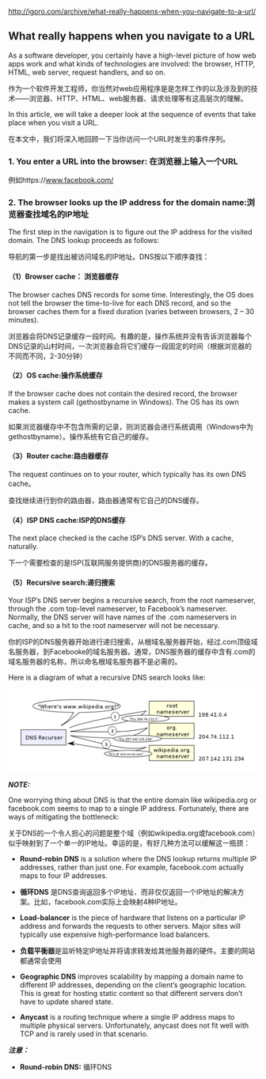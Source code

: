 <http://igoro.com/archive/what-really-happens-when-you-navigate-to-a-url/>

## What really happens when you navigate to a URL

As a software developer, you certainly have a high-level picture of how web apps work and what kinds of technologies are involved: the browser, HTTP, HTML, web server, request handlers, and so on.

作为一个软件开发工程师，你当然对web应用程序是是怎样工作的以及涉及到的技术——浏览器、HTTP、HTML、web服务器、请求处理等有这高层次的理解。

In this article, we will take a deeper look at the sequence of events that take place when you visit a URL.

在本文中，我们将深入地回顾一下当你访问一个URL时发生的事件序列。


### 1. You enter a URL into the browser: 在浏览器上输入一个URL
例如https://www.facebook.com/

### 2. The browser looks up the IP address for the domain name:浏览器查找域名的IP地址

The first step in the navigation is to figure out the IP address for the visited domain. The DNS lookup proceeds as follows:

导航的第一步是找出被访问域名的IP地址。DNS按以下顺序查找：

#### （1）Browser cache： 浏览器缓存
 The browser caches DNS records for some time. Interestingly, the OS does not tell the browser the time-to-live for each DNS record, and so the browser caches them for a fixed duration (varies between browsers, 2 – 30 minutes).

 浏览器会将DNS记录缓存一段时间。有趣的是，操作系统并没有告诉浏览器每个DNS记录的山村时间，一次浏览器会将它们缓存一段固定的时间（根据浏览器的不同而不同，2-30分钟）

 #### （2）OS cache:操作系统缓存
 If the browser cache does not contain the desired record, the browser makes a system call (gethostbyname in Windows). The OS has its own cache.

 如果浏览器缓存中不包含所需的记录，则浏览器会进行系统调用（Windows中为gethostbyname）。操作系统有它自己的缓存。

 #### （3）Router cache:路由器缓存
 The request continues on to your router, which typically has its own DNS cache。

 查找继续进行到你的路由器，路由器通常有它自己的DNS缓存。

 #### （4）ISP DNS cache:ISP的DNS缓存

 The next place checked is the cache ISP’s DNS server. With a cache, naturally.

 下一个需要检查的是ISP(互联网服务提供商)的DNS服务器的缓存。

 #### （5）Recursive search:递归搜索
 Your ISP’s DNS server begins a recursive search, from the root nameserver, through the .com top-level nameserver, to Facebook’s nameserver. Normally, the DNS server will have names of the .com nameservers in cache, and so a hit to the root nameserver will not be necessary.

你的ISP的DNS服务器开始进行递归搜索，从根域名服务器开始，经过.com顶级域名服务器，到Facebooke的域名服务器。通常，DNS服务器的缓存中含有.com的域名服务器的名称，所以命名根域名服务器不是必需的。

Here is a diagram of what a recursive DNS search looks like:

<img src="img/DNS_recursion.png">


***NOTE:***

One worrying thing about DNS is that the entire domain like wikipedia.org or facebook.com seems to map to a single IP address. Fortunately, there are ways of mitigating the bottleneck:

关于DNS的一个令人担心的问题是整个域（例如wikipedia.org或facebook.com）似乎映射到了一个单一的IP地址。幸运的是，有好几种方法可以缓解这一瓶颈：

- **Round-robin DNS** is a solution where the DNS lookup returns multiple IP addresses, rather than just one. For example, facebook.com actually maps to four IP addresses.

- **循环DNS** 是DNS查询返回多个IP地址、而非仅仅返回一个IP地址的解决方案。比如，facebook.com实际上会映射4种IP地址。

- **Load-balancer** is the piece of hardware that listens on a particular IP address and forwards the requests to other servers. Major sites will typically use expensive high-performance load balancers.

- **负载平衡器**是监听特定IP地址并将请求转发给其他服务器的硬件。主要的网站都通常会使用


- **Geographic DNS** improves scalability by mapping a domain name to different IP addresses, depending on the client’s geographic location. This is great for hosting static content so that different servers don’t have to update shared state.
- **Anycast** is a routing technique where a single IP address maps to multiple physical servers. Unfortunately, anycast does not fit well with TCP and is rarely used in that scenario.

***注意：***

- **Round-robin DNS:** 循环DNS